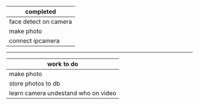 | completed     | 
| ------------- |
|face detect on camera|
|make photo |
| connect ipcamera|
--------------------
| work to do     | 
| ------------- |
|make photo |without collisions
| store photos to db|
|learn camera undestand who on video |
